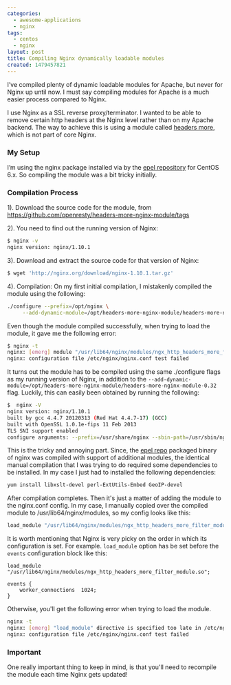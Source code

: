 ```yaml
---
categories:
  - awesome-applications
  - nginx
tags:
  - centos
  - nginx
layout: post
title: Compiling Nginx dynamically loadable modules
created: 1479457821
---
```


I’ve compiled plenty of dynamic loadable modules for Apache, but never for Nginx up until now. I must say compiling modules for Apache is a much easier process compared to Nginx. 

I use Nginx as a SSL reverse proxy/terminator. I wanted to be able to remove certain http headers at the Nginx level rather than on my Apache backend. The way to achieve this is using a module called <a href="https://www.nginx.com/resources/wiki/modules/headers_more/" target="_blank">headers more</a>, which is not part of core Nginx.

### My Setup

I’m using the nginx package installed via by the <a href="https://fedoraproject.org/wiki/EPEL" target="_blank" >epel repository</a> for CentOS 6.x. So compiling the module was a bit tricky initially.

### Compilation Process

1). Download the source code for the module, from <a href="https://github.com/openresty/headers-more-nginx-module/tags" target="_blank">https://github.com/openresty/headers-more-nginx-module/tags</a>
 
2). You need to find out the running version of Nginx:

```bash
$ nginx -v
nginx version: nginx/1.10.1
```

3). Download and extract the source code for that version of Nginx:

```bash
$ wget 'http://nginx.org/download/nginx-1.10.1.tar.gz'
```

4). Compilation: On my first initial compilation, I mistakenly compiled the module using the following:

```bash
./configure --prefix=/opt/nginx \
     --add-dynamic-module=/opt/headers-more-nginx-module/headers-more-nginx-module-0.32
```

Even though the module compiled successfully, when trying to load the module, it gave me the following error:

```bash
$ nginx -t
nginx: [emerg] module "/usr/lib64/nginx/modules/ngx_http_headers_more_filter_module.so" is not binary compatible in /etc/nginx/nginx.conf:9
nginx: configuration file /etc/nginx/nginx.conf test failed
```

It turns out the module has to be compiled using the same ./configure flags as my running version of Nginx, in addition to the `--add-dynamic-module=/opt/headers-more-nginx-module/headers-more-nginx-module-0.32` flag. Luckily, this can easily been obtained by running the following:

```bash
$  nginx -V
nginx version: nginx/1.10.1
built by gcc 4.4.7 20120313 (Red Hat 4.4.7-17) (GCC)
built with OpenSSL 1.0.1e-fips 11 Feb 2013
TLS SNI support enabled
configure arguments: --prefix=/usr/share/nginx --sbin-path=/usr/sbin/nginx --modules-path=/usr/lib64/nginx/modules --conf-path=/etc/nginx/nginx.conf --error-log-path=/var/log/nginx/error.log --http-log-path=/var/log/nginx/access.log --http-client-body-temp-path=/var/lib/nginx/tmp/client_body --http-proxy-temp-path=/var/lib/nginx/tmp/proxy --http-fastcgi-temp-path=/var/lib/nginx/tmp/fastcgi --http-uwsgi-temp-path=/var/lib/nginx/tmp/uwsgi --http-scgi-temp-path=/var/lib/nginx/tmp/scgi --pid-path=/var/run/nginx.pid --lock-path=/var/lock/subsys/nginx --user=nginx --group=nginx --with-file-aio --with-ipv6 --with-http_ssl_module --with-http_v2_module --with-http_realip_module --with-http_addition_module --with-http_xslt_module=dynamic --with-http_image_filter_module=dynamic --with-http_geoip_module=dynamic --with-http_sub_module --with-http_dav_module --with-http_flv_module --with-http_mp4_module --with-http_gunzip_module --with-http_gzip_static_module --with-http_random_index_module --with-http_secure_link_module --with-http_degradation_module --with-http_slice_module --with-http_stub_status_module --with-http_perl_module=dynamic --with-mail=dynamic --with-mail_ssl_module --with-pcre --with-pcre-jit --with-stream=dynamic --with-stream_ssl_module --with-debug --with-cc-opt='-O2 -g -pipe -Wall -Wp,-D_FORTIFY_SOURCE=2 -fexceptions -fstack-protector --param=ssp-buffer-size=4 -m64 -mtune=generic' --with-ld-opt=' -Wl,-E'
```

This is the tricky and annoying part. Since, the <a href="https://fedoraproject.org/wiki/EPEL" target="_blank" >epel repo</a>  packaged binary of nginx was compiled with support of additional modules, the identical manual compilation that I was trying to do required some dependencies to be installed. In my case I just had to installed the following dependencies:

```bash
yum install libxslt-devel perl-ExtUtils-Embed GeoIP-devel
```

After compilation completes. Then it's just a matter of adding the module to the nginx.conf config. In my case, I manually copied over the compiled module to /usr/lib64/nginx/modules, so my config looks like this:

```bash
load_module "/usr/lib64/nginx/modules/ngx_http_headers_more_filter_module.so";
```

It is worth mentioning that Nginx is very picky on the order in which its configuration is set. For example. `load_module` option has be set before the `events` configuration block like this:

```nginx
load_module "/usr/lib64/nginx/modules/ngx_http_headers_more_filter_module.so";

events {
    worker_connections  1024;
}
```

Otherwise, you'll get the following error when trying to load the module.

```bash
nginx -t
nginx: [emerg] "load_module" directive is specified too late in /etc/nginx/nginx.conf:14
nginx: configuration file /etc/nginx/nginx.conf test failed
```

### Important

One really important thing to keep in mind, is that you'll need to recompile the module each time Nginx gets updated!
